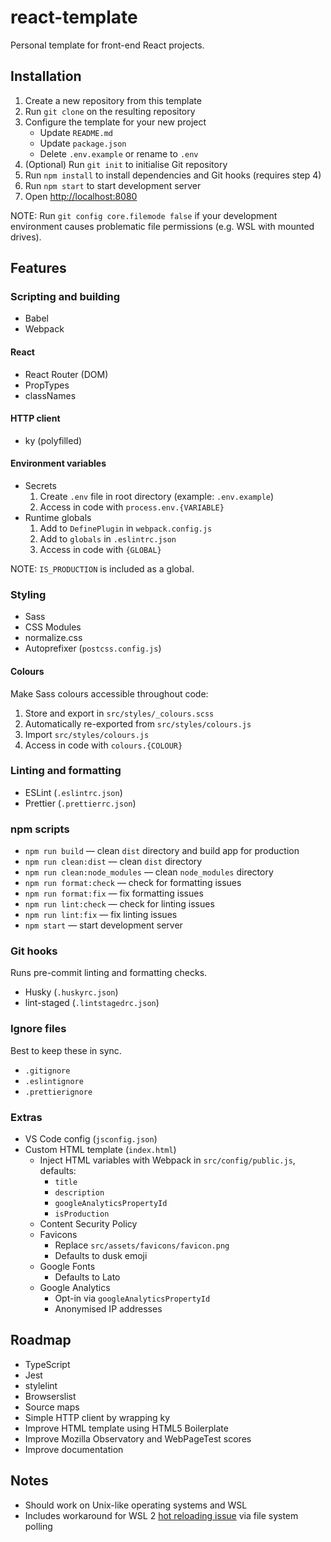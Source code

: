 # react-template

Personal template for front-end React projects.

## Installation

1. Create a new repository from this template
2. Run `git clone` on the resulting repository
3. Configure the template for your new project
   - Update `README.md`
   - Update `package.json`
   - Delete `.env.example` or rename to `.env`
4. (Optional) Run `git init` to initialise Git repository
5. Run `npm install` to install dependencies and Git hooks (requires step 4)
6. Run `npm start` to start development server
7. Open <http://localhost:8080>

NOTE: Run `git config core.filemode false` if your development environment causes problematic file permissions (e.g. WSL with mounted drives).

## Features

### Scripting and building

- Babel
- Webpack

#### React

- React Router (DOM)
- PropTypes
- classNames

#### HTTP client

- ky (polyfilled)

#### Environment variables

- Secrets
  1. Create `.env` file in root directory (example: `.env.example`)
  2. Access in code with `process.env.{VARIABLE}`
- Runtime globals
  1. Add to `DefinePlugin` in `webpack.config.js`
  2. Add to `globals` in `.eslintrc.json`
  3. Access in code with `{GLOBAL}`

NOTE: `IS_PRODUCTION` is included as a global.

### Styling

- Sass
- CSS Modules
- normalize.css
- Autoprefixer (`postcss.config.js`)

#### Colours

Make Sass colours accessible throughout code:

1. Store and export in `src/styles/_colours.scss`
2. Automatically re-exported from `src/styles/colours.js`
3. Import `src/styles/colours.js`
4. Access in code with `colours.{COLOUR}`

### Linting and formatting

- ESLint (`.eslintrc.json`)
- Prettier (`.prettierrc.json`)

### npm scripts

- `npm run build` — clean `dist` directory and build app for production
- `npm run clean:dist` — clean `dist` directory
- `npm run clean:node_modules` — clean `node_modules` directory
- `npm run format:check` — check for formatting issues
- `npm run format:fix` — fix formatting issues
- `npm run lint:check` — check for linting issues
- `npm run lint:fix` — fix linting issues
- `npm start` — start development server

### Git hooks

Runs pre-commit linting and formatting checks.

- Husky (`.huskyrc.json`)
- lint-staged (`.lintstagedrc.json`)

### Ignore files

Best to keep these in sync.

- `.gitignore`
- `.eslintignore`
- `.prettierignore`

### Extras

- VS Code config (`jsconfig.json`)
- Custom HTML template (`index.html`)
  - Inject HTML variables with Webpack in `src/config/public.js`, defaults:
    - `title`
    - `description`
    - `googleAnalyticsPropertyId`
    - `isProduction`
  - Content Security Policy
  - Favicons
    - Replace `src/assets/favicons/favicon.png`
    - Defaults to dusk emoji
  - Google Fonts
    - Defaults to Lato
  - Google Analytics
    - Opt-in via `googleAnalyticsPropertyId`
    - Anonymised IP addresses

## Roadmap

- TypeScript
- Jest
- stylelint
- Browserslist
- Source maps
- Simple HTTP client by wrapping ky
- Improve HTML template using HTML5 Boilerplate
- Improve Mozilla Observatory and WebPageTest scores
- Improve documentation

## Notes

- Should work on Unix-like operating systems and WSL
- Includes workaround for WSL 2 [hot reloading issue](https://github.com/microsoft/WSL/issues/4739) via file system polling
